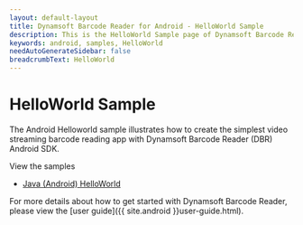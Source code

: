 ```yaml
---
layout: default-layout
title: Dynamsoft Barcode Reader for Android - HelloWorld Sample
description: This is the HelloWorld Sample page of Dynamsoft Barcode Reader for Android SDK.
keywords: android, samples, HelloWorld
needAutoGenerateSidebar: false
breadcrumbText: HelloWorld
---
```


# HelloWorld Sample

The Android Helloworld sample illustrates how to create the simplest video streaming barcode reading app with Dynamsoft Barcode Reader (DBR) Android SDK.

View the samples

- <a href="https://github.com/Dynamsoft/barcode-reader-mobile-samples/tree/main/android/HelloWorld/" target="_blank">Java (Android) HelloWorld</a>

For more details about how to get started with Dynamsoft Barcode Reader, please view the [user guide]({{ site.android }}user-guide.html).
